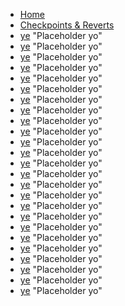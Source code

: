 <!-- docs/_sidebar.md -->

* [Home](/)
* [Checkpoints & Reverts](checkpoint.md "Introduces checkpoint & revert tech")
* [ye](/) "Placeholder yo"
* [ye](/) "Placeholder yo"
* [ye](/) "Placeholder yo"
* [ye](/) "Placeholder yo"
* [ye](/) "Placeholder yo"
* [ye](/) "Placeholder yo"
* [ye](/) "Placeholder yo"
* [ye](/) "Placeholder yo"
* [ye](/) "Placeholder yo"
* [ye](/) "Placeholder yo"
* [ye](/) "Placeholder yo"
* [ye](/) "Placeholder yo"
* [ye](/) "Placeholder yo"
* [ye](/) "Placeholder yo"
* [ye](/) "Placeholder yo"
* [ye](/) "Placeholder yo"
* [ye](/) "Placeholder yo"
* [ye](/) "Placeholder yo"
* [ye](/) "Placeholder yo"
* [ye](/) "Placeholder yo"
* [ye](/) "Placeholder yo"
* [ye](/) "Placeholder yo"
* [ye](/) "Placeholder yo"
* [ye](/) "Placeholder yo"
* [ye](/) "Placeholder yo"
